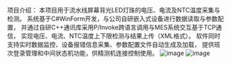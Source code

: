 项目介绍：
本项目用于流水线屏幕背光LED灯珠的电压、电流及NTC温度采集与检测。
系统基于C#WinForm开发，与公司自研嵌入式设备进行数据读取与参数配置，
并通过自研C++通讯库采用P/Invoke跨语言调用与MES系统交互基于TCP通信，
实现电压、电流、NTC温度上下限检测与结果上传（XML格式）。
软件同时支持实时数据监控、设备报错信息采集、参数配置文件自动生成及加载，
提供班次登录管理和中间状态机功能，供精测机连接控制使用。
![image](https://github.com/user-attachments/assets/4e7704f1-1393-4acd-bf58-d4ff08e40dff)
![image](https://github.com/user-attachments/assets/2da0d189-f04c-4859-b9f2-9c7e9f655292)

